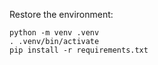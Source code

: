 

Restore the environment: 

```
python -m venv .venv
. .venv/bin/activate
pip install -r requirements.txt
```




